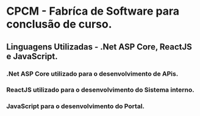 # CPCM - Fabríca de Software para conclusão de curso.

## Linguagens Utilizadas - .Net ASP Core, ReactJS e JavaScript.

### .Net ASP Core utilizado para o desenvolvimento de APis.
### ReactJS utilizado para o desenvolvimento do Sistema interno.
### JavaScript para o desenvolvimento do Portal.

